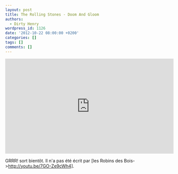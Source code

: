 ```yaml
---
layout: post
title: The Rolling Stones - Doom And Gloom
authors:
  - Dirty Henry
wordpress_id: 1126
date: '2012-10-22 08:00:00 +0200'
categories: []
tags: []
comments: []
---
```

<iframe width="540" height="304" src="http://www.youtube.com/embed/rPFGWVKXxm0" frameborder="0" allowfullscreen></iframe>

GRRR! sort bientôt. Il n'a pas été écrit par [les Robins des Bois->http://youtu.be/7GO-Ze9cWh4].
